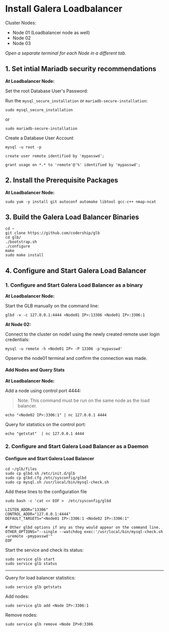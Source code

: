 # Install Galera Loadbalancer
Cluster Nodes:
- Node 01 (Loadbalancer node as well)
- Node 02
- Node 03
 
 _Open a separate terminal for each Node in a different tab._

## 1. Set intial Mariadb security recommendations

**At Loadbalancer Node:**

Set the root Database User's Password:

Run the `mysql_secure_installation` or `mariadb-secure-installation`:
```
sudo mysql_secure_installation
```
or 
```
sudo mariadb-secure-installation
```
Create a Database User Account
```
mysql -u root -p
```

```
create user remote identified by 'mypasswd';

grant usage on *.* to 'remote'@'%' identified by 'mypasswd';
```

## 2. Install the Prerequisite Packages 
**At Loadbalancer Node:**

```
sudo yum -y install git autoconf automake libtool gcc-c++ nmap-ncat
```

## 3. Build the Galera Load Balancer Binaries
```
cd ~
git clone https://github.com/codership/glb
cd glb/
./bootstrap.sh
./configure
make
sudo make install

```
## 4. Configure and Start Galera Load Balancer
### 1. Configure and Start Galera Load Balancer as a binary
**At Loadbalancer Node:**

Start the GLB manually on the command line:
```
glbd -v -c 127.0.0.1:4444 <Node01 IP>:13306 <Node01 IP>:3306:1
```
**At Node 02:**

Connect to the cluster on node1 using the newly created remote user login credentials:
```
mysql -u remote -h <Node01 IP> -P 13306 -p'mypasswd'
```
Opserve the node01 terminal and confirm the connection was made.


#### Add Nodes and Query Stats
**At Loadbalancer Node:**

Add a node using control port 4444:

> Note: This command must be run on the same node as the load balancer.
```
echo "<Node02 IP>:3306:1" | nc 127.0.0.1 4444
```

Query for statistics on the control port:
```
echo "getstat"  | nc 127.0.0.1 4444
```
### 2. Configure and Start Galera Load Balancer as a Daemon
<!-- #### Build the Galera Load Balancer Binaries
**At Loadbalancer Node:**
Clone the GitHub repository:

```
git clone https://github.com/codership/glb
cd glb/
./bootstrap.sh
./configure
make
sudo make install

```
-->

#### Configure and Start Galera Load Balancer
```
cd ~/glb/files
sudo cp glbd.sh /etc/init.d/glb
sudo cp glbd.cfg /etc/sysconfig/glbd
sudo cp mysql.sh /usr/local/bin/mysql-check.sh
```

Add these lines to the configuration file
```
sudo bash -c 'cat << EOF >  /etc/sysconfig/glbd

LISTEN_ADDR="13306"
CONTROL_ADDR="127.0.0.1:4444"
DEFAULT_TARGETS="<Node01 IP>:3306:1 <Node02 IP>:3306:1"

# Other glbd options if any as they would appear on the command line.
OTHER_OPTIONS="--single --watchdog exec:'/usr/local/bin/mysql-check.sh -uremote -pmypasswd'"
EOF
```

Start the service and check its status:
```
sudo service glb start
sudo service glb status
```

---
Query for load balancer statistics:
```
sudo service glb getstats
```

Add nodes:
```
sudo service glb add <Node IP>:3306:1
```
Remove nodes:
```
sudo service glb remove <Node IP>0:3306
```